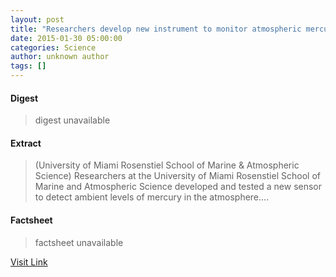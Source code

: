 ```yaml
---
layout: post
title: "Researchers develop new instrument to monitor atmospheric mercury"
date: 2015-01-30 05:00:00
categories: Science
author: unknown author
tags: []
---
```



#### Digest
>digest unavailable

#### Extract
>(University of Miami Rosenstiel School of Marine & Atmospheric Science) Researchers at the University of Miami Rosenstiel School of Marine and Atmospheric Science developed and tested a new sensor to detect ambient levels of mercury in the atmosphere....

#### Factsheet
>factsheet unavailable

[Visit Link](http://www.eurekalert.org/pub_releases/2015-01/uomr-rdn013015.php)


